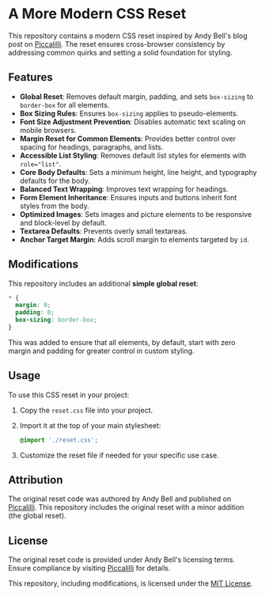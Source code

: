 # A More Modern CSS Reset

This repository contains a modern CSS reset inspired by Andy Bell's blog post on [Piccalilli](https://piccalil.li/blog/a-more-modern-css-reset/). The reset ensures cross-browser consistency by addressing common quirks and setting a solid foundation for styling.

## Features

- **Global Reset**: Removes default margin, padding, and sets `box-sizing` to `border-box` for all elements.
- **Box Sizing Rules**: Ensures `box-sizing` applies to pseudo-elements.
- **Font Size Adjustment Prevention**: Disables automatic text scaling on mobile browsers.
- **Margin Reset for Common Elements**: Provides better control over spacing for headings, paragraphs, and lists.
- **Accessible List Styling**: Removes default list styles for elements with `role="list"`.
- **Core Body Defaults**: Sets a minimum height, line height, and typography defaults for the body.
- **Balanced Text Wrapping**: Improves text wrapping for headings.
- **Form Element Inheritance**: Ensures inputs and buttons inherit font styles from the body.
- **Optimized Images**: Sets images and picture elements to be responsive and block-level by default.
- **Textarea Defaults**: Prevents overly small textareas.
- **Anchor Target Margin**: Adds scroll margin to elements targeted by `id`.

## Modifications

This repository includes an additional **simple global reset**:

```css
* {
  margin: 0;
  padding: 0;
  box-sizing: border-box;
}
```

This was added to ensure that all elements, by default, start with zero margin and padding for greater control in custom styling.

## Usage

To use this CSS reset in your project:

1. Copy the `reset.css` file into your project.
2. Import it at the top of your main stylesheet:

   ```css
   @import './reset.css';
   ```

3. Customize the reset file if needed for your specific use case.

## Attribution

The original reset code was authored by Andy Bell and published on [Piccalilli](https://piccalil.li/blog/a-more-modern-css-reset/). This repository includes the original reset with a minor addition (the global reset).

## License

The original reset code is provided under Andy Bell's licensing terms. Ensure compliance by visiting [Piccalilli](https://piccalil.li/blog/a-more-modern-css-reset/) for details.

This repository, including modifications, is licensed under the [MIT License](LICENSE).

